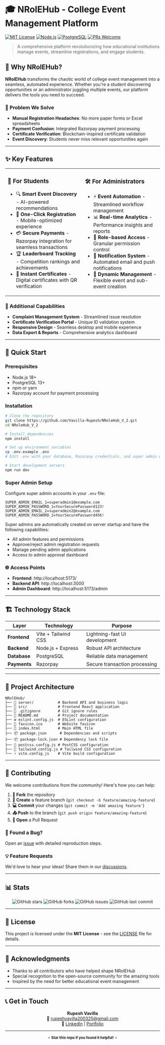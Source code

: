 # 🎓 NRolEHub - College Event Management Platform

[![MIT License](https://img.shields.io/badge/License-MIT-green.svg)](LICENSE)
[![Node.js](https://img.shields.io/badge/Node.js-18+-brightgreen.svg)](https://nodejs.org/)
[![PostgreSQL](https://img.shields.io/badge/PostgreSQL-13+-blue.svg)](https://postgresql.org/)
[![PRs Welcome](https://img.shields.io/badge/PRs-welcome-brightgreen.svg)](CONTRIBUTING.md)

> A comprehensive platform revolutionizing how educational institutions manage events, streamline registrations, and engage students.

## 🌟 Why NRolEHub?

**NRolEHub** transforms the chaotic world of college event management into a seamless, automated experience. Whether you're a student discovering opportunities or an administrator juggling multiple events, our platform delivers the tools you need to succeed.

### 🎯 Problem We Solve
- **Manual Registration Headaches**: No more paper forms or Excel spreadsheets
- **Payment Confusion**: Integrated Razorpay payment processing
- **Certificate Verification**: Blockchain-inspired certificate validation
- **Event Discovery**: Students never miss relevant opportunities again

---

## ✨ Key Features

<table>
<tr>
<td width="50%">

### 👥 **For Students**
- 🔍 **Smart Event Discovery** - AI-powered recommendations
- 📱 **One-Click Registration** - Mobile-optimized experience
- 💳 **Secure Payments** - Razorpay integration for seamless transactions
- 🏆 **Leaderboard Tracking** - Competition rankings and achievements
- 📜 **Instant Certificates** - Digital certificates with QR verification

</td>
<td width="50%">

### 🛠️ **For Administrators**
- ⚡ **Event Automation** - Streamlined workflow management
- 📊 **Real-time Analytics** - Performance insights and reports
- 🔐 **Role-based Access** - Granular permission control
- 📢 **Notification System** - Automated email and push notifications
- 🎯 **Dynamic Management** - Flexible event and sub-event creation

</td>
</tr>
</table>

### 🚀 Additional Capabilities
- **Complaint Management System** - Streamlined issue resolution
- **Certificate Verification Portal** - Unique ID validation system
- **Responsive Design** - Seamless desktop and mobile experience
- **Data Export & Reports** - Comprehensive analytics dashboard

---

## 🚀 Quick Start

### Prerequisites
- Node.js 18+ 
- PostgreSQL 13+
- npm or yarn
- Razorpay account for payment processing

### Installation

```bash
# Clone the repository
git clone https://github.com/Vavilla-Rupesh/NRoleHub_V_2.git
cd NRoleHub_V_2

# Install dependencies
npm install

# Set up environment variables
cp .env.example .env
# Edit .env with your database, Razorpay credentials, and super admin details

# Start development servers
npm run dev
```

### Super Admin Setup

Configure super admin accounts in your `.env` file:

```env
SUPER_ADMIN_EMAIL_1=superadmin1@example.com
SUPER_ADMIN_PASSWORD_1=YourSecurePassword123!
SUPER_ADMIN_EMAIL_2=superadmin2@example.com
SUPER_ADMIN_PASSWORD_2=YourSecurePassword456!
```

Super admins are automatically created on server startup and have the following capabilities:
- All admin features and permissions
- Approve/reject admin registration requests
- Manage pending admin applications
- Access to admin approval dashboard

### 🌐 Access Points
- **Frontend**: http://localhost:5173/
- **Backend API**: http://localhost:3000
- **Admin Dashboard**: http://localhost:5173/admin

---

## 🏗️ Technology Stack

<div align="center">

| Layer | Technology | Purpose |
|-------|------------|---------|
| **Frontend** | Vite + Tailwind CSS | Lightning-fast UI development |
| **Backend** | Node.js + Express | Robust API architecture |
| **Database** | PostgreSQL | Reliable data management |
| **Payments** | Razorpay | Secure transaction processing |

</div>

---

## 📁 Project Architecture

```
NRolEHub/
├── 📂 server/           # Backend API and business logic
├── 📂 src/              # Frontend React application
├── 📄 .gitignore        # Git ignore rules
├── 📄 README.md         # Project documentation
├── ⚙️ eslint.config.js  # ESLint configuration
├── 🎯 favicon.ico       # Website favicon
├── 📄 index.html        # Main HTML file
├── 📦 package.json      # Dependencies and scripts
├── 📦 package-lock.json # Dependency lock file
├── 🎨 postcss.config.js # PostCSS configuration
├── 🎨 tailwind.config.js # Tailwind CSS configuration
└── ⚡ vite.config.js    # Vite build configuration
```

---

## 🤝 Contributing

We welcome contributions from the community! Here's how you can help:

1. **🍴 Fork** the repository
2. **🌿 Create** a feature branch (`git checkout -b feature/amazing-feature`)
3. **💻 Commit** your changes (`git commit -m 'Add amazing feature'`)
4. **📤 Push** to the branch (`git push origin feature/amazing-feature`)
5. **🔀 Open** a Pull Request

### 🐛 Found a Bug?
Open an [issue](https://github.com/Vavilla-Rupesh/NRoleHub_V_2/issues) with detailed reproduction steps.

### 💡 Feature Requests
We'd love to hear your ideas! Share them in our [discussions](https://github.com/Vavilla-Rupesh/NRoleHub_V_2/discussions).

---

## 📊 Stats

<div align="center">

![GitHub stars](https://img.shields.io/github/stars/Vavilla-Rupesh/NRoleHub_V_2?style=social)
![GitHub forks](https://img.shields.io/github/forks/Vavilla-Rupesh/NRoleHub_V_2?style=social)
![GitHub issues](https://img.shields.io/github/issues/Vavilla-Rupesh/NRoleHub_V_2)
![GitHub last commit](https://img.shields.io/github/last-commit/Vavilla-Rupesh/NRoleHub_V_2)

</div>

---

## 📜 License

This project is licensed under the **MIT License** - see the [LICENSE](LICENSE) file for details.

---

## 🙏 Acknowledgments

- Thanks to all contributors who have helped shape NRolEHub
- Special recognition to the open-source community for the amazing tools
- Inspired by the need for better educational event management

---

## 📞 Get in Touch

<div align="center">

**Rupesh Vavilla**  
📧 [rupeshvavilla200325@gmail.com](mailto:rupeshvavilla200325@gmail.com)  
🔗 [LinkedIn](https://www.linkedin.com/in/rupeshvavilla/) | [Portfolio](https://vr-devfolio.vercel.app/)

---

<sub>⭐ **Star this repo if you found it helpful!** ⭐</sub>

</div>
